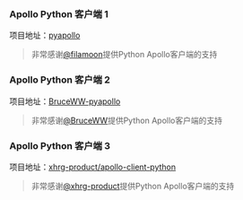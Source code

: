 ### Apollo Python 客户端 1
项目地址：[pyapollo](https://github.com/filamoon/pyapollo)

> 非常感谢[@filamoon](https://github.com/filamoon)提供Python Apollo客户端的支持

### Apollo Python 客户端 2
项目地址：[BruceWW-pyapollo](https://github.com/BruceWW/pyapollo)

> 非常感谢[@BruceWW](https://github.com/BruceWW)提供Python Apollo客户端的支持

### Apollo Python 客户端 3
项目地址：[xhrg-product/apollo-client-python](https://github.com/xhrg-product/apollo-client-python)

> 非常感谢[@xhrg-product](https://github.com/xhrg-product)提供Python Apollo客户端的支持
